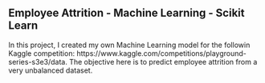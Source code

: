 <a id='0'></a>
## Employee Attrition - Machine Learning - Scikit Learn
<p>
<div>In this project, I created my own Machine Learning model for the followin Kaggle competition: https://www.kaggle.com/competitions/playground-series-s3e3/data. The objective here is to predict employee attrition from a very unbalanced dataset.</div>
</p>
